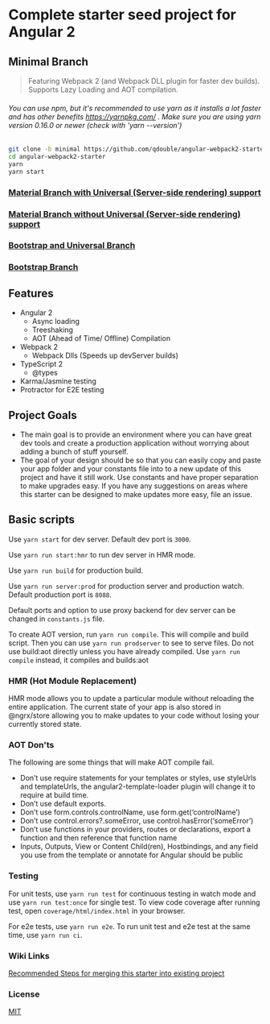 # Complete starter seed project for Angular 2

## Minimal Branch

> Featuring Webpack 2 (and Webpack DLL plugin for faster dev builds). Supports Lazy Loading and AOT compilation.

###### You can use npm, but it's recommended to use yarn as it installs a lot faster and has other benefits https://yarnpkg.com/ . Make sure you are using yarn version 0.16.0 or newer (check with 'yarn --version')

```bash
git clone -b minimal https://github.com/qdouble/angular-webpack2-starter.git
cd angular-webpack2-starter
yarn
yarn start
```

### [Material Branch with Universal (Server-side rendering) support](https://github.com/qdouble/angular-webpack2-starter)

### [Material Branch without Universal (Server-side rendering) support](https://github.com/qdouble/angular-webpack2-starter/tree/no-universal-support)

### [Bootstrap and Universal Branch](https://github.com/qdouble/angular-webpack2-starter/tree/bootstrap-and-universal)

### [Bootstrap Branch](https://github.com/qdouble/angular-webpack2-starter/tree/bootstrap)

## Features

* Angular 2
  * Async loading
  * Treeshaking
  * AOT (Ahead of Time/ Offline) Compilation
* Webpack 2
  * Webpack Dlls (Speeds up devServer builds)
* TypeScript 2
  * @types
* Karma/Jasmine testing
* Protractor for E2E testing

## Project Goals

* The main goal is to provide an environment where you can have great dev tools and create a production application without worrying about adding a bunch of stuff yourself.
* The goal of your design should be so that you can easily copy and paste your app folder and your constants file into to a new update of this project and have it still work. Use constants and have proper separation to make upgrades easy. If you have any suggestions on areas where this starter can be designed to make updates more easy, file an issue.

## Basic scripts

Use `yarn start` for dev server. Default dev port is `3000`.

Use `yarn run start:hmr` to run dev server in HMR mode.

Use `yarn run build` for production build.

Use `yarn run server:prod` for production server and production watch. Default production port is `8088`.

Default ports and option to use proxy backend for dev server can be changed in `constants.js` file.

To create AOT version, run `yarn run compile`. This will compile and build script.
Then you can use `yarn run prodserver` to see to serve files.
Do not use build:aot directly unless you have already compiled.
Use `yarn run compile` instead, it compiles and builds:aot

### HMR (Hot Module Replacement)

HMR mode allows you to update a particular module without reloading the entire application.
The current state of your app is also stored in @ngrx/store allowing you to make updates to
your code without losing your currently stored state.

### AOT  Don'ts

The following are some things that will make AOT compile fail.

- Don’t use require statements for your templates or styles, use styleUrls and templateUrls, the angular2-template-loader plugin will change it to require at build time.
- Don’t use default exports.
- Don’t use form.controls.controlName, use form.get(‘controlName’)
- Don’t use control.errors?.someError, use control.hasError(‘someError’)
- Don’t use functions in your providers, routes or declarations, export a function and then reference that function name
- Inputs, Outputs, View or Content Child(ren), Hostbindings, and any field you use from the template or annotate for Angular should be public

### Testing

For unit tests, use `yarn run test` for continuous testing in watch mode and use
`yarn run test:once` for single test. To view code coverage after running test, open `coverage/html/index.html` in your browser.

For e2e tests, use `yarn run e2e`. To run unit test and e2e test at the same time, use `yarn run ci`.

### Wiki Links

[Recommended Steps for merging this starter into existing project](https://github.com/qdouble/angular-webpack2-starter/wiki/Recommended-Steps-for-Merging-Starter-into-Existing-Project)

### License

[MIT](https://github.com/qdouble/angular-webpack2-starter/blob/minimal/LICENSE)
